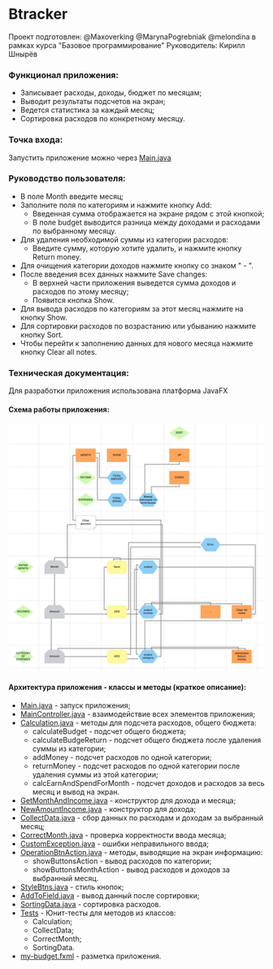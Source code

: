 # Btracker
Проект подготовлен: @Maxoverking @MarynaPogrebniak @melondina в рамках курса "Базовое программирование"
Руководитель: Кирилл Шнырёв
### Функционал приложения:
- Записывает расходы, доходы, бюджет по месяцам;
- Выводит результаты подсчетов на экран;
- Ведется статистика за каждый месяц;
- Сортировка расходов по конкретному месяцу.
### Точка входа:
Запустить приложение можно через [Main.java](Main.java)
### Руководство пользователя:
- В поле Month введите месяц;
- Заполните поля по категориям и нажмите кнопку Add:
  - Введенная сумма отображается на экране рядом с этой кнопкой; 
  - В поле budget выводится разница между доходами и расходами по выбранному месяцу.
- Для удаления необходимой суммы из категории расходов:
  - Введите сумму, которую хотите удалить, и нажмите кнопку Return money.
- Для очищения категории доходов нажмите кнопку со знаком " - ".
- После введения всех данных нажмите Save changes:
  - В верхней части приложения выведется сумма доходов и расходов по этому месяцу;
  - Появится кнопка Show.
- Для вывода расходов по категориям за этот месяц нажмите на кнопку Show.
- Для сортировки расходов по возрастанию или убыванию нажмите кнопку Sort.
- Чтобы перейти к заполнению данных для нового месяца нажмите кнопку Clear all notes.
### Техническая документация:
Для разработки приложения использована платформа JavaFX
#### Схема работы приложения:
![Схема работы приложения](..%2F..%2F..%2F..%2Fresources%2Fscheme.jpg)
#### Архитектура приложения - классы и методы (краткое описание):
- [Main.java](Main.java) - запуск приложения;
- [MainController.java](MainController.java) - взаимодействие всех элементов приложения;
- [Calculation.java](allClasses%2FCalculation.java) - методы для подсчета расходов, общего бюджета:
  - calculateBudget - подсчет общего бюджета;
  - calculateBudgeReturn - подсчет общего бюджета после удаления суммы из категории;
  - addMoney - подсчет расходов по одной категории;
  - returnMoney - подсчет расходов по одной категории после удаления суммы из этой категории;
  - calcEarnAndSpendForMonth - подсчет доходов и расходов за весь месяц и вывод на экран.
- [GetMonthAndIncome.java](allClasses%2FGetMonthAndIncome.java) - конструктор для дохода и месяца;
- [NewAmountIncome.java](allClasses%2FNewAmountIncome.java) - конструктор для дохода;
- [CollectData.java](collectData%2FCollectData.java) - сбор данных по расходам и доходам за выбранный месяц;
- [CorrectMonth.java](correctMonth%2FCorrectMonth.java) - проверка корректности ввода месяца;
- [CustomException.java](exception%2FCustomException.java) - ошибки неправильного ввода;
- [OperationBtnAction.java](sameOperation%2FOperationBtnAction.java) - методы, выводящие на экран информацию:
    - showButtonsAction - вывод расходов по категории;
    - showButtonsMonthAction - вывод расходов и доходов за выбранный месяц.
- [StyleBtns.java](sameOperation%2FStyleBtns.java) - стиль кнопок;
- [AddToField.java](sortingData%2FAddToField.java) - вывод данный после сортировки;
- [SortingData.java](sortingData%2FSortingData.java) - сортировка расходов.
- [Tests](Tests) - Юнит-тесты для методов из классов:
  - Calculation;
  - CollectData;
  - CorrectMonth;
  - SortingData.
- [my-budget.fxml](..%2F..%2F..%2F..%2Fresources%2Fcom%2Fexample%2Fbtracker%2Fmy-budget.fxml) - разметка приложения.
